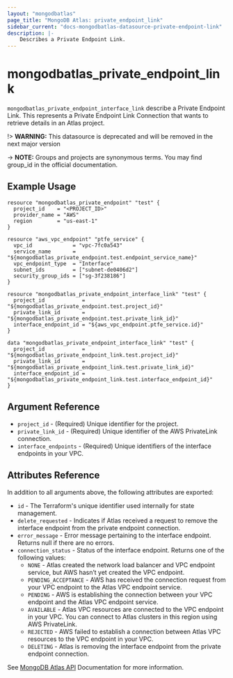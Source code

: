 ```yaml
---
layout: "mongodbatlas"
page_title: "MongoDB Atlas: private_endpoint_link"
sidebar_current: "docs-mongodbatlas-datasource-private-endpoint-link"
description: |-
    Describes a Private Endpoint Link.
---
```


# mongodbatlas_private_endpoint_link

`mongodbatlas_private_endpoint_interface_link` describe a Private Endpoint Link. This represents a Private Endpoint Link Connection that wants to retrieve details in an Atlas project.

!> **WARNING:** This datasource is deprecated and will be removed in the next major version

-> **NOTE:** Groups and projects are synonymous terms. You may find group_id in the official documentation.

## Example Usage

```hcl
resource "mongodbatlas_private_endpoint" "test" {
  project_id    = "<PROJECT_ID>"
  provider_name = "AWS"
  region        = "us-east-1"
}

resource "aws_vpc_endpoint" "ptfe_service" {
  vpc_id             = "vpc-7fc0a543"
  service_name       = "${mongodbatlas_private_endpoint.test.endpoint_service_name}"
  vpc_endpoint_type  = "Interface"
  subnet_ids         = ["subnet-de0406d2"]
  security_group_ids = ["sg-3f238186"]
}

resource "mongodbatlas_private_endpoint_interface_link" "test" {
  project_id            = "${mongodbatlas_private_endpoint.test.project_id}"
  private_link_id       = "${mongodbatlas_private_endpoint.test.private_link_id}"
  interface_endpoint_id = "${aws_vpc_endpoint.ptfe_service.id}"
}

data "mongodbatlas_private_endpoint_interface_link" "test" {
  project_id            = "${mongodbatlas_private_endpoint_link.test.project_id}"
  private_link_id       = "${mongodbatlas_private_endpoint_link.test.private_link_id}"
  interface_endpoint_id = "${mongodbatlas_private_endpoint_link.test.interface_endpoint_id}"
}
```

## Argument Reference

* `project_id` - (Required) Unique identifier for the project.
* `private_link_id` - (Required) Unique identifier of the AWS PrivateLink connection.
* `interface_endpoints` - (Required) Unique identifiers of the interface endpoints in your VPC.

## Attributes Reference

In addition to all arguments above, the following attributes are exported:

* `id` - The Terraform's unique identifier used internally for state management.
* `delete_requested` - Indicates if Atlas received a request to remove the interface endpoint from the private endpoint connection.
* `error_message` - Error message pertaining to the interface endpoint. Returns null if there are no errors.
* `connection_status` - Status of the interface endpoint.
  Returns one of the following values:
    * `NONE` - Atlas created the network load balancer and VPC endpoint service, but AWS hasn’t yet created the VPC endpoint.
    * `PENDING_ACCEPTANCE` - AWS has received the connection request from your VPC endpoint to the Atlas VPC endpoint service.
    * `PENDING` - AWS is establishing the connection between your VPC endpoint and the Atlas VPC endpoint service.
    * `AVAILABLE` - Atlas VPC resources are connected to the VPC endpoint in your VPC. You can connect to Atlas clusters in this region using AWS PrivateLink.
    * `REJECTED` - AWS failed to establish a connection between Atlas VPC resources to the VPC endpoint in your VPC.
    * `DELETING` - Atlas is removing the interface endpoint from the private endpoint connection.

See [MongoDB Atlas API](https://docs.atlas.mongodb.com/reference/api/private-endpoint-get-one-interface-endpoint/) Documentation for more information.
